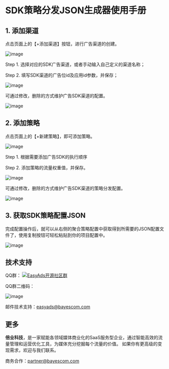 # SDK策略分发JSON生成器使用手册

## 1. 添加渠道

点击页面上的【+添加渠道】按钮，进行广告渠道的创建。

![image](http://www.bayescom.com/uploads/20211221/078aeec51754e5a724e11cf4bac8b3cf.jpg)

Step 1. 选择对应的SDK广告渠道，或者手动输入自己定义的渠道名称；

Step 2. 填写SDK渠道的广告位id及应用id参数，并保存；

![image](http://www.bayescom.com/uploads/20211221/78e8d1cf22ba01ed4748050cf930eaf4.jpg)

可通过修改，删除的方式维护广告SDK渠道的配置。

![image](http://www.bayescom.com/uploads/20211221/860fc9b82ea0539a73ab0006fa2b96e9.jpg)


## 2. 添加策略

点击页面上的【+新建策略】，即可添加策略。

![image](http://www.bayescom.com/uploads/20211221/f6fe41fc1dd4958c3cdb9913e1d21105.jpg)

Step 1. 根据需要添加广告SDK的执行顺序

Step 2. 添加策略的流量权重值，并保存。

![image](http://www.bayescom.com/uploads/20211221/2bf04355e4a1f7b013d870d234028066.jpg)

可通过修改，删除的方式维护广告SDK渠道的策略分发配置。

![image](http://www.bayescom.com/uploads/20211221/2bf04355e4a1f7b013d870d234028066.jpg)

## 3. 获取SDK策略配置JSON

完成配置操作后，就可以从右侧的聚合策略配置中获取得到所需要的JSON配置文件了，使用复制按钮可轻松粘贴到你的项目配置中。

![image](http://www.bayescom.com/uploads/20211221/42a66721600ed7ff13a9e0761470b12f.jpg)


## 技术支持

QQ群：
<a target="_blank" href="https://qm.qq.com/cgi-bin/qm/qr?k=E_IUfzy5PqOteuekOryWlfjZL6AQZuCE&jump_from=webapi"><img border="0" src="https://pub.idqqimg.com/wpa/images/group.png" alt="EasyAds开源社区群" title="EasyAds开源社区群"></a>

QQ群二维码：

![image](http://www.bayescom.com/uploads/20211220/43af3f34fc5a7bb50d84f94e374b3e98.png)

邮件技术支持：<easyads@bayescom.com>

## 更多
**倍业科技**，是一家赋能各领域媒体商业化的SaaS服务型企业，通过智能高效的流量管理和运营优化工具，为媒体充分挖掘每个流量的价值。
如果你有更高级的变现需求，欢迎与我们联系。

商务合作：<partner@bayescom.com>
